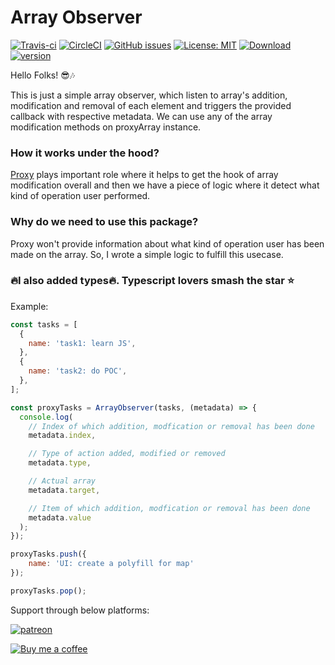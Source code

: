 # Array Observer

[![Travis-ci](https://app.travis-ci.com/Haribalajiravi/array-observer.svg?branch=main)](https://app.travis-ci.com/Haribalajiravi/array-observer) [![CircleCI](https://circleci.com/gh/Haribalajiravi/array-observer.svg?style=svg)](https://circleci.com/gh/Haribalajiravi/array-observer) [![GitHub issues](https://img.shields.io/github/issues/Haribalajiravi/array-observer)](https://github.com/Haribalajiravi/array-observer/issues) [![License: MIT](https://img.shields.io/badge/License-MIT-yellow.svg)](https://opensource.org/licenses/MIT) [![Download](https://img.shields.io/npm/dt/array-observer.svg)](https://npmcharts.com/compare/array-observer?minimal=true) [![version](https://img.shields.io/npm/v/array-observer.svg)](https://www.npmjs.com/package/array-observer)

Hello Folks! 😎🎶

This is just a simple array observer, which listen to array's addition, modification and removal of each element and triggers the provided callback with respective metadata. We can use any of the array modification methods on proxyArray instance. 

### How it works under the hood?
  [Proxy](https://developer.mozilla.org/en-US/docs/Web/JavaScript/Reference/Global_Objects/Proxy) plays important role where it helps to get the hook of array modification overall and then we have a piece of logic where it detect what kind of operation user performed.

### Why do we need to use this package?
  Proxy won't provide information about what kind of operation user has been made on the array. So, I wrote a simple logic to fulfill this usecase.

### 🔥I also added types🔥. Typescript lovers smash the star ⭐️ 

Example:

```javascript
const tasks = [
  {
    name: 'task1: learn JS',
  },
  {
    name: 'task2: do POC',
  },
];

const proxyTasks = ArrayObserver(tasks, (metadata) => {
  console.log(
    // Index of which addition, modfication or removal has been done
    metadata.index,

    // Type of action added, modified or removed
    metadata.type,

    // Actual array
    metadata.target,

    // Item of which addition, modfication or removal has been done
    metadata.value
  );
});

proxyTasks.push({
    name: 'UI: create a polyfill for map'
});

proxyTasks.pop();
```

Support through below platforms:

[![patreon](https://img.shields.io/badge/%20-Become%20a%20patreon%3F-%23555555?logo=patreon&style=for-the-badge)](https://www.patreon.com/haribalajiravi)

[![Buy me a coffee](https://cdn.buymeacoffee.com/buttons/default-orange.png)](https://www.buymeacoffee.com/7xcFqmn)
